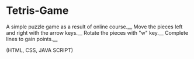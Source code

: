 # Tetris-Game

A simple puzzle game as a result of online course.__
Move the pieces left and right with the arrow keys.__
Rotate the pieces with "w" key.__
Complete lines to gain points.__

(HTML, CSS, JAVA SCRIPT)
